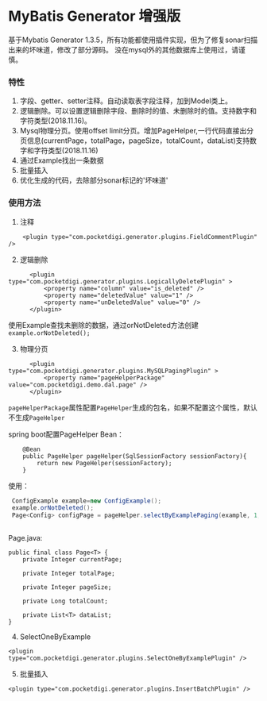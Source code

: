 MyBatis Generator 增强版
=======================

基于Mybatis Generator 1.3.5，所有功能都使用插件实现，但为了修复sonar扫描出来的坏味道，修改了部分源码。
没在mysql外的其他数据库上使用过，请谨慎。


### 特性
1. 字段、getter、setter注释。自动读取表字段注释，加到Model类上。
2. 逻辑删除。可以设置逻辑删除字段、删除时的值、未删除时的值。支持数字和字符类型(2018.11.16)。
3. Mysql物理分页。使用offset limit分页。增加PageHelper,一行代码直接出分页信息(currentPage，totalPage，pageSize，totalCount，dataList)支持数字和字符类型(2018.11.16)
4. 通过Example找出一条数据
5. 批量插入
6. 优化生成的代码，去除部分sonar标记的'坏味道'
### 使用方法

1. 注释

```
    <plugin type="com.pocketdigi.generator.plugins.FieldCommentPlugin" />

```
 
2. 逻辑删除

```
      <plugin type="com.pocketdigi.generator.plugins.LogicallyDeletePlugin" >
          <property name="column" value="is_deleted" />
          <property name="deletedValue" value="1" />
          <property name="unDeletedValue" value="0" />
      </plugin>
```
        
使用Example查找未删除的数据，通过orNotDeleted方法创建`example.orNotDeleted();`
    
3. 物理分页

```
      <plugin type="com.pocketdigi.generator.plugins.MySQLPagingPlugin" >
          <property name="pageHelperPackage" value="com.pocketdigi.demo.dal.page" />
      </plugin>
```
`pageHelperPackage`属性配置`PageHelper`生成的包名，如果不配置这个属性，默认不生成`PageHelper`

spring boot配置PageHelper Bean：

```
    @Bean
    public PageHelper pageHelper(SqlSessionFactory sessionFactory){
        return new PageHelper(sessionFactory);
    }
```

使用：

``` java
 ConfigExample example=new ConfigExample();
 example.orNotDeleted();
 Page<Config> configPage = pageHelper.selectByExamplePaging(example, 1, 2);
 
```

Page.java:

```
public final class Page<T> {
    private Integer currentPage;

    private Integer totalPage;

    private Integer pageSize;

    private Long totalCount;

    private List<T> dataList;
}
```

4. SelectOneByExample

```
<plugin type="com.pocketdigi.generator.plugins.SelectOneByExamplePlugin" />
```
        
5. 批量插入
    
```
<plugin type="com.pocketdigi.generator.plugins.InsertBatchPlugin" />
```
        